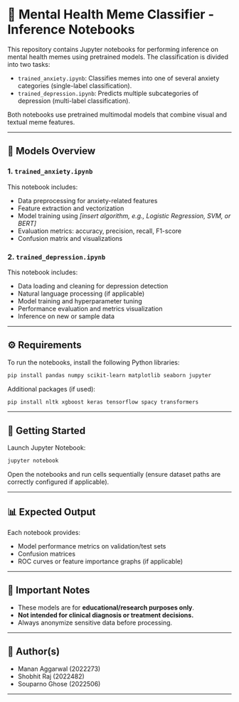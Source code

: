 # 🧠 Mental Health Meme Classifier - Inference Notebooks

This repository contains Jupyter notebooks for performing inference on mental health memes using pretrained models. The classification is divided into two tasks:

- `trained_anxiety.ipynb`: Classifies memes into one of several anxiety categories (single-label classification).
- `trained_depression.ipynb`: Predicts multiple subcategories of depression (multi-label classification).

Both notebooks use pretrained multimodal models that combine visual and textual meme features.

---

## 🧠 Models Overview

### 1. `trained_anxiety.ipynb`

This notebook includes:

- Data preprocessing for anxiety-related features  
- Feature extraction and vectorization  
- Model training using *[insert algorithm, e.g., Logistic Regression, SVM, or BERT]*  
- Evaluation metrics: accuracy, precision, recall, F1-score  
- Confusion matrix and visualizations  

### 2. `trained_depression.ipynb`

This notebook includes:

- Data loading and cleaning for depression detection  
- Natural language processing (if applicable)  
- Model training and hyperparameter tuning  
- Performance evaluation and metrics visualization  
- Inference on new or sample data  

---

## ⚙️ Requirements

To run the notebooks, install the following Python libraries:

```bash
pip install pandas numpy scikit-learn matplotlib seaborn jupyter
```

Additional packages (if used):

```bash
pip install nltk xgboost keras tensorflow spacy transformers
```

---

## 🚀 Getting Started

Launch Jupyter Notebook:

```bash
jupyter notebook
```

Open the notebooks and run cells sequentially (ensure dataset paths are correctly configured if applicable).

---

## 📊 Expected Output

Each notebook provides:

- Model performance metrics on validation/test sets  
- Confusion matrices  
- ROC curves or feature importance graphs (if applicable)  

---

## 📌 Important Notes

- These models are for **educational/research purposes only**.  
- **Not intended for clinical diagnosis or treatment decisions.**  
- Always anonymize sensitive data before processing.  

---

## 👤 Author(s)

- Manan Aggarwal (2022273)
- Shobhit Raj (2022482)
- Souparno Ghose (2022506)

---
